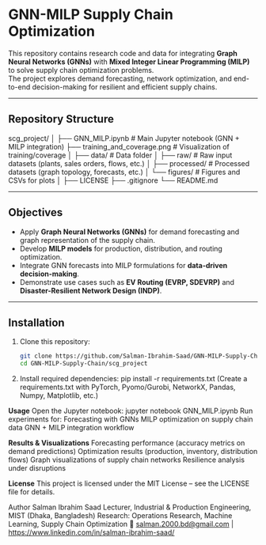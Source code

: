 # GNN-MILP Supply Chain Optimization

This repository contains research code and data for integrating **Graph Neural Networks (GNNs)** with **Mixed Integer Linear Programming (MILP)** to solve supply chain optimization problems.  
The project explores demand forecasting, network optimization, and end-to-end decision-making for resilient and efficient supply chains.

---

## Repository Structure
scg_project/
│
├── GNN_MILP.ipynb # Main Jupyter notebook (GNN + MILP integration)
├── training_and_coverage.png # Visualization of training/coverage
│
├── data/ # Data folder
│ ├── raw/ # Raw input datasets (plants, sales orders, flows, etc.)
│ ├── processed/ # Processed datasets (graph topology, forecasts, etc.)
│ └── figures/ # Figures and CSVs for plots
│
├── LICENSE
├── .gitignore
└── README.md

---

## Objectives
- Apply **Graph Neural Networks (GNNs)** for demand forecasting and graph representation of the supply chain.  
- Develop **MILP models** for production, distribution, and routing optimization.  
- Integrate GNN forecasts into MILP formulations for **data-driven decision-making**.  
- Demonstrate use cases such as **EV Routing (EVRP, SDEVRP)** and **Disaster-Resilient Network Design (INDP)**.

---

## Installation

1. Clone this repository:
   ```bash
   git clone https://github.com/Salman-Ibrahim-Saad/GNN-MILP-Supply-Chain.git
   cd GNN-MILP-Supply-Chain/scg_project

2. Install required dependencies:
   pip install -r requirements.txt
   (Create a requirements.txt with PyTorch, Pyomo/Gurobi, NetworkX, Pandas, Numpy, Matplotlib, etc.)


**Usage**
Open the Jupyter notebook: jupyter notebook GNN_MILP.ipynb
Run experiments for: Forecasting with GNNs
MILP optimization on supply chain data
GNN + MILP integration workflow

**Results & Visualizations**
  Forecasting performance (accuracy metrics on demand predictions)
  Optimization results (production, inventory, distribution flows)
  Graph visualizations of supply chain networks
  Resilience analysis under disruptions

**License**
This project is licensed under the MIT License – see the LICENSE file for details.

Author
Salman Ibrahim Saad
Lecturer, Industrial & Production Engineering, MIST (Dhaka, Bangladesh)
Research: Operations Research, Machine Learning, Supply Chain Optimization
📧 salman.2000.bd@gmail.com | https://www.linkedin.com/in/salman-ibrahim-saad/
